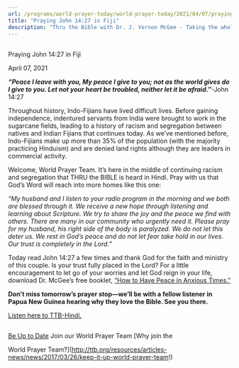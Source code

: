 ```yaml
---
url: /programs/world-prayer-today/world-prayer-today/2021/04/07/praying-john-14-27-in-fiji
title: "Praying John 14:27 in Fiji"
description: "Thru the Bible with Dr. J. Vernon McGee - Taking the whole Word to the whole world"
---
```







## 
 Praying John 14:27 in Fiji


April 07, 2021




***“Peace I leave with you, My peace I give to you; not as the world gives do I give to you. Let not your heart be troubled, neither let it be afraid.”***-John 14:27

Throughout history, Indo-Fijians have lived difficult lives. Before gaining independence, indentured servants from India were brought to work in the sugarcane fields, leading to a history of racism and segregation between natives and Indian Fijians that continues today. As we’ve mentioned before, Indo-Fijians make up more than 35% of the population (with the majority practicing Hinduism) and are denied land rights although they are leaders in commercial activity. 

Welcome, World Prayer Team. It’s here in the middle of continuing racism and segregation that THRU the BIBLE is heard in Hindi. Pray with us that God’s Word will reach into more homes like this one:

*“My husband and I listen to your radio program in the morning and we both are blessed through it. We receive a new hope through listening and learning about Scripture. We try to share the joy and the peace we find with others. There are many in our community who urgently need it. Please pray for my husband, his right side of the body is paralyzed. We do not let this deter us. We rest in God’s peace and do not let fear take hold in our lives. Our trust is completely in the Lord.”*

Today read John 14:27 a few times and thank God for the faith and ministry of this couple. Is your trust fully placed in the Lord? For a little encouragement to let go of your worries and let God reign in your life, download Dr. McGee’s free booklet, [“How to Have Peace in Anxious Times.”](/docs/default-source/Booklets/ttb_how-to-have-peace-in-anxious-times.pdf?sfvrsn=ff351e16_2)

**Don’t miss tomorrow’s prayer stop—we’ll be with a fellow listener in Papua New Guinea hearing why they love the Bible. See you there.**

[Listen here to TTB-Hindi.](https://ttb.twr.org/home/day,0437/language,HIN)







## 




[Be Up to Date](http://feeds.feedburner.com/WorldPrayerToday "World Prayer Today RSS Feed")
Join our World Prayer Team
[Why join the  

World Prayer Team?](http://ttb.org/resources/articles-news/news/2017/03/26/keep-it-up-world-prayer-team!)




